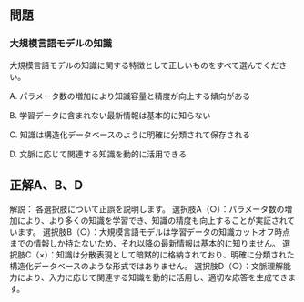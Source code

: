 ## 問題
### 大規模言語モデルの知識
大規模言語モデルの知識に関する特徴として正しいものをすべて選んでください。

A. パラメータ数の増加により知識容量と精度が向上する傾向がある

B. 学習データに含まれない最新情報は基本的に知らない

C. 知識は構造化データベースのように明確に分類されて保存される

D. 文脈に応じて関連する知識を動的に活用できる

## 正解A、B、D

解説：
各選択肢について正誤を説明します。
選択肢A（○）：パラメータ数の増加により、より多くの知識を学習でき、知識の精度も向上することが実証されています。
選択肢B（○）：大規模言語モデルは学習データの知識カットオフ時点までの情報しか持たないため、それ以降の最新情報は基本的に知りません。
選択肢C（×）：知識は分散表現として暗黙的に格納されており、明確に分類された構造化データベースのような形式ではありません。
選択肢D（○）：文脈理解能力により、入力に応じて関連する知識を動的に活用し、適切な応答を生成できます。 